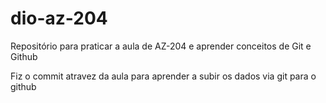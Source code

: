 # dio-az-204
Repositório para praticar a aula de AZ-204 e aprender conceitos de Git e Github


Fiz o commit atravez da aula para aprender a subir os dados via git para o github
